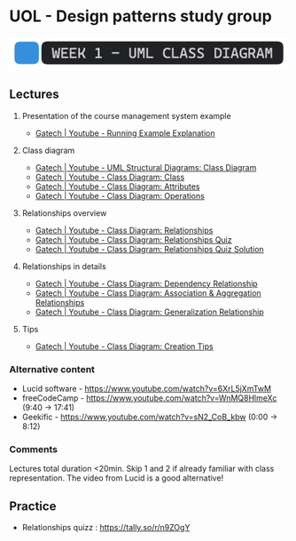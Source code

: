 # UOL - Design patterns study group

![Week 1 - UML Class Diagram](/images/headers/week1.png)

## Lectures
1. Presentation of the course management system example
    
    - [Gatech | Youtube - Running Example Explanation](https://www.youtube.com/watch?v=hXry_vvyDjU&list=PLAwxTw4SYaPm8PAGH7ov2Bj-nG4sXgCtJ&index=11)

2. Class diagram
    - [Gatech | Youtube - UML Structural Diagrams: Class Diagram](https://www.youtube.com/watch?v=pZ9-ujSP_48&list=PLAwxTw4SYaPm8PAGH7ov2Bj-nG4sXgCtJ&index=12)
    - [Gatech | Youtube - Class Diagram: Class](https://www.youtube.com/watch?v=ZyST6OFtb7k&list=PLAwxTw4SYaPm8PAGH7ov2Bj-nG4sXgCtJ&index=13)
    - [Gatech | Youtube - Class Diagram: Attributes](https://www.youtube.com/watch?v=GLZuZVzmf0A&list=PLAwxTw4SYaPm8PAGH7ov2Bj-nG4sXgCtJ&index=14)
    - [Gatech | Youtube - Class Diagram: Operations](https://www.youtube.com/watch?v=JY9e5UveVxo&list=PLAwxTw4SYaPm8PAGH7ov2Bj-nG4sXgCtJ&index=15)

3. Relationships overview
   - [Gatech | Youtube - Class Diagram: Relationships](https://www.youtube.com/watch?v=E3lEGoXEQuM&list=PLAwxTw4SYaPm8PAGH7ov2Bj-nG4sXgCtJ&index=16)
   - [Gatech | Youtube - Class Diagram: Relationships Quiz](https://www.youtube.com/watch?v=H2aqNu4B_Os&list=PLAwxTw4SYaPm8PAGH7ov2Bj-nG4sXgCtJ&index=17)
   - [Gatech | Youtube - Class Diagram: Relationships Quiz Solution](https://www.youtube.com/watch?v=ErMX7Pw_ZIk&list=PLAwxTw4SYaPm8PAGH7ov2Bj-nG4sXgCtJ&index=18)

4. Relationships in details
   - [Gatech | Youtube - Class Diagram: Dependency Relationship](https://www.youtube.com/watch?v=AbNY-phyo5U&list=PLAwxTw4SYaPm8PAGH7ov2Bj-nG4sXgCtJ&index=19)
   - [Gatech | Youtube - Class Diagram: Association & Aggregation Relationships](https://www.youtube.com/watch?v=LvDtFPcdOkg&list=PLAwxTw4SYaPm8PAGH7ov2Bj-nG4sXgCtJ&index=20)
   - [Gatech | Youtube - Class Diagram: Generalization Relationship](https://www.youtube.com/watch?v=W1AkmNaT7bA&list=PLAwxTw4SYaPm8PAGH7ov2Bj-nG4sXgCtJ&index=21)

5. Tips
   - [Gatech | Youtube - Class Diagram: Creation Tips](https://www.youtube.com/watch?v=BXnfVqJLyp4&list=PLAwxTw4SYaPm8PAGH7ov2Bj-nG4sXgCtJ&index=22)

### Alternative content
- Lucid software - https://www.youtube.com/watch?v=6XrL5jXmTwM
- freeCodeCamp - https://www.youtube.com/watch?v=WnMQ8HlmeXc (9:40 -> 17:41)
- Geekific - https://www.youtube.com/watch?v=sN2_CoB_kbw (0:00 -> 8:12)

### Comments
Lectures total duration <20min.
Skip 1 and 2 if already familiar with class representation.
The video from Lucid is a good alternative!

## Practice
- Relationships quizz : https://tally.so/r/n9ZOgY